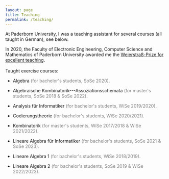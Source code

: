 ```yaml
---
layout: page
title: Teaching
permalink: /teaching/
---
```


At Paderborn University, I was a teaching assistant for several courses (all taught in German), see below. 

In 2020, the Faculty of Electronic Engineering, Computer Science and Mathematics of Paderborn University awarded me the [Weierstraß-Prize for excellent teaching](https://www.eim.uni-paderborn.de/en/faculty/studies/weierstrass-prize/weierstrass-prize-2020). 
<br/><br/>
Taught exercise courses:

- Algebra <span style="color:gray">(for bachelor's students, SoSe 2020).</span>

- Algebraische Kombinatorik---Assoziationsschemata <span style="color:gray">(for master's students, SoSe 2018 & SoSe 2022).</span>

- Analysis für Informatiker <span style="color:gray">(for bachelor's students, WiSe 2019/2020).</span>

- Codierungstheorie <span style="color:gray"> (for bachelor's students, WiSe 2020/2021).</span>

- Kombinatorik <span style="color:gray"> (for master's students, WiSe 2017/2018 & WiSe 2021/2022).</span>

- Lineare Algebra für Informatiker <span style="color:gray">(for bachelor's students, SoSe 2021 & SoSe 2023).</span>

- Lineare Algebra 1 <span style="color:gray">(for bachelor's students, WiSe 2018/2019).</span>

- Lineare Algebra 2 <span style="color:gray">(for bachelor's students, SoSe 2019 & WiSe 2022/2023).</span>

